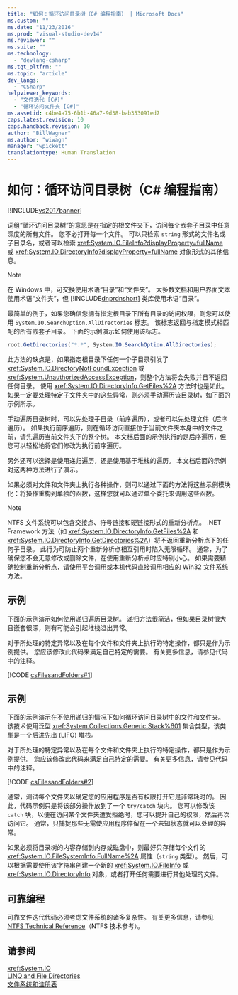 ```yaml
---
title: "如何：循环访问目录树（C# 编程指南） | Microsoft Docs"
ms.custom: ""
ms.date: "11/23/2016"
ms.prod: "visual-studio-dev14"
ms.reviewer: ""
ms.suite: ""
ms.technology: 
  - "devlang-csharp"
ms.tgt_pltfrm: ""
ms.topic: "article"
dev_langs: 
  - "CSharp"
helpviewer_keywords: 
  - "文件迭代 [C#]"
  - "循环访问文件夹 [C#]"
ms.assetid: c4be4a75-6b1b-46a7-9d38-bab353091ed7
caps.latest.revision: 10
caps.handback.revision: 10
author: "BillWagner"
ms.author: "wiwagn"
manager: "wpickett"
translationtype: Human Translation
---
```

# 如何：循环访问目录树（C# 编程指南）
[!INCLUDE[vs2017banner](../../../csharp/includes/vs2017banner.md)]

词组“循环访问目录树”的意思是在指定的根文件夹下，访问每个嵌套子目录中任意深度的所有文件。  您不必打开每一个文件。  可以只检索 `string` 形式的文件名或子目录名，或者可以检索 <xref:System.IO.FileInfo?displayProperty=fullName> 或 <xref:System.IO.DirectoryInfo?displayProperty=fullName> 对象形式的其他信息。  
  
> [!NOTE]
>  在 Windows 中，可交换使用术语“目录”和“文件夹”。  大多数文档和用户界面文本使用术语“文件夹”，但 [!INCLUDE[dnprdnshort](../../../csharp/getting-started/includes/dnprdnshort_md.md)] 类库使用术语“目录”。  
  
 最简单的例子，如果您确信您拥有指定根目录下所有目录的访问权限，则您可以使用 `System.IO.SearchOption.AllDirectories` 标志。  该标志返回与指定模式相匹配的所有嵌套子目录。  下面的示例演示如何使用该标志。  
  
```c#  
root.GetDirectories("*.*", System.IO.SearchOption.AllDirectories);  
```  
  
 此方法的缺点是，如果指定根目录下任何一个子目录引发了 <xref:System.IO.DirectoryNotFoundException> 或 <xref:System.UnauthorizedAccessException>，则整个方法将会失败并且不返回任何目录。  使用 <xref:System.IO.DirectoryInfo.GetFiles%2A> 方法时也是如此。  如果一定要处理特定子文件夹中的这些异常，则必须手动遍历该目录树，如下面的示例所示。  
  
 手动遍历目录树时，可以先处理子目录（前序遍历），或者可以先处理文件（后序遍历）。  如果执行前序遍历，则在循环访问直接位于当前文件夹本身中的文件之前，请先遍历当前文件夹下的整个树。  本文档后面的示例执行的是后序遍历，但您可以轻松地将它们修改为执行前序遍历。  
  
 另外还可以选择是使用递归遍历，还是使用基于堆栈的遍历。  本文档后面的示例对这两种方法进行了演示。  
  
 如果必须对文件和文件夹上执行各种操作，则可以通过下面的方法将这些示例模块化：将操作重构到单独的函数，这样您就可以通过单个委托来调用这些函数。  
  
> [!NOTE]
>  NTFS 文件系统可以包含交接点、符号链接和硬链接形式的重新分析点。  .NET Framework 方法（如 <xref:System.IO.DirectoryInfo.GetFiles%2A> 和 <xref:System.IO.DirectoryInfo.GetDirectories%2A>）将不返回重新分析点下的任何子目录。  此行为可防止两个重新分析点相互引用时陷入无限循环。  通常，为了确保您不会无意修改或删除文件，在使用重新分析点时应特别小心。  如果需要精确控制重新分析点，请使用平台调用或本机代码直接调用相应的 Win32 文件系统方法。  
  
## 示例  
 下面的示例演示如何使用递归遍历目录树。  递归方法很简洁，但如果目录树很大且嵌套很深，则有可能会引起堆栈溢出异常。  
  
 对于所处理的特定异常以及在每个文件和文件夹上执行的特定操作，都只是作为示例提供。  您应该修改此代码来满足自己特定的需要。  有关更多信息，请参见代码中的注释。  
  
 [!CODE [csFilesandFolders#1](../CodeSnippet/VS_Snippets_VBCSharp/csFilesAndFolders#1)]  
  
## 示例  
 下面的示例演示在不使用递归的情况下如何循环访问目录树中的文件和文件夹。  该技术使用泛型 <xref:System.Collections.Generic.Stack%601> 集合类型，该类型是一个后进先出 \(LIFO\) 堆栈。  
  
 对于所处理的特定异常以及在每个文件和文件夹上执行的特定操作，都只是作为示例提供。  您应该修改此代码来满足自己特定的需要。  有关更多信息，请参见代码中的注释。  
  
 [!CODE [csFilesandFolders#2](../CodeSnippet/VS_Snippets_VBCSharp/csFilesAndFolders#2)]  
  
 通常，测试每个文件夹以确定您的应用程序是否有权限打开它是非常耗时的。  因此，代码示例只是将该部分操作放到了一个 `try/catch` 块内。  您可以修改该 `catch` 块，以便在访问某个文件夹遭受拒绝时，您可以提升自己的权限，然后再次访问它。  通常，只捕捉那些无需使应用程序停留在一个未知状态就可以处理的异常。  
  
 如果必须将目录树的内容存储到内存或磁盘中，则最好只存储每个文件的 <xref:System.IO.FileSystemInfo.FullName%2A> 属性（`string` 类型）。  然后，可以根据需要使用该字符串创建一个新的 <xref:System.IO.FileInfo> 或 <xref:System.IO.DirectoryInfo> 对象，或者打开任何需要进行其他处理的文件。  
  
## 可靠编程  
 可靠文件迭代代码必须考虑文件系统的诸多复杂性。  有关更多信息，请参见 [NTFS Technical Reference](http://go.microsoft.com/fwlink/?LinkId=79488)（NTFS 技术参考）。  
  
## 请参阅  
 <xref:System.IO>   
 [LINQ and File Directories](../../../visual-basic/programming-guide/concepts/linq/linq-and-file-directories.md)   
 [文件系统和注册表](../../../csharp/programming-guide/file-system/file-system-and-the-registry.md)